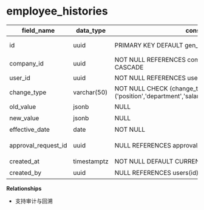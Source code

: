 # employee_histories

| field_name | data_type | constraints | comment |
| --- | --- | --- | --- |
| id | uuid | PRIMARY KEY DEFAULT gen_random_uuid() | 历史记录ID |
| company_id | uuid | NOT NULL REFERENCES companies(id) ON DELETE CASCADE | 租户ID |
| user_id | uuid | NOT NULL REFERENCES users(id) ON DELETE CASCADE | 员工 |
| change_type | varchar(50) | NOT NULL CHECK (change_type IN ('position','department','salary','status','location','manager')) | 变更类型 |
| old_value | jsonb | NULL | 变更前值 |
| new_value | jsonb | NULL | 变更后值 |
| effective_date | date | NOT NULL | 生效日期 |
| approval_request_id | uuid | NULL REFERENCES approval_requests(id) | 对应审批单 |
| created_at | timestamptz | NOT NULL DEFAULT CURRENT_TIMESTAMP | 记录时间 |
| created_by | uuid | NULL REFERENCES users(id) | 记录人 |

**Relationships**
- 支持审计与回溯
